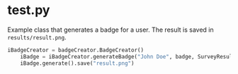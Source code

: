 # test.py

Example class that generates a badge for a user.
The result is saved in `results/result.png`.

```py
iBadgeCreator = badgeCreator.BadgeCreator()
    iBadge = iBadgeCreator.generateBadge("John Doe", badge, SurveyResults.APPROVED, None)
    iBadge.generate().save("result.png")
```